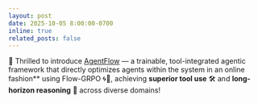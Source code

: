 ```yaml
---
layout: post
date: 2025-10-05 8:00:00-0700
inline: true
related_posts: false
---
```


🚀 Thrilled to introduce [AgentFlow](https://agentflow.stanford.edu) — a trainable, tool-integrated agentic framework that directly optimizes agents within the system in an online fashion** using Flow-GRPO 🌀💫, achieving **superior tool use** 🛠 and **long-horizon reasoning** 🧠 across diverse domains!
